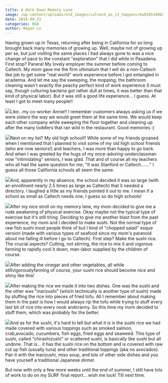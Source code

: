```yaml
---
title: A Walk Down Memory Lane
image: /wp-content/uploads/old_images/caltech_as_it_happens/6a0105349b8251970b0133f475e745970b.jpg
date: 2010-09-23
categories: 668
author: Megan Lo
---
```



Having grown up in Texas, returning after being in California for so long brought back many memories of growing up. Well, maybe not of growing up per se, but just visiting the same places I had always gone to was a nice change of pace to the constant "exploration" that I did while in Pasadena. First stop?
Panera! My lovely employer the summer before coming to Caltech. My mom gave me the firm ultimatum that I will do a non-Caltech like job to get some "real world" work experience before I got entangled in academia. And let me say the sweeping, the mopping, the bathroom cleaning wasn't exactly the peachy perfect kind of work experience (I must say, though culturing bacteria got rather dull at times, it was better than that kind of physical labor). But it was still a good life experience... I guess. At least I got to meet many people!!

![](/old_images/caltech_as_it_happens/6a0105349b8251970b01348795edde970c.jpg)Like...my co-worker Annie!! I remember customers always asking us if we were sisters the way we would greet them at the same time. We would keep each other company while sweeping the floor together and cleaning up after the many toddlers that ran wild in the restaurant. Good memories :)

![](/old_images/caltech_as_it_happens/6a0105349b8251970b01348795f982970c.jpg)Next on my list? My old high school!! While some of my friends groaned when I mentioned that I planned to visit some of my old high school friends (who are now seniors!) and teachers, I was more than happy to go back. And when I was greeted by the hugs of my once-adoring-underclassman now "intimidating" seniors, I was glad. That and of course all my teachers who all had the same question for me, "It was Stanford or Caltech......." I guess all those California schools all seem the same.


![](/old_images/caltech_as_it_happens/6a0105349b8251970b0133f47609ac970b.jpg)And, apparently in my absence, the school decided it was so large (with an enrollment nearly 2.5 times as large as Caltech) that it needed a directory. I laughed a little as my friends pointed it out to me. I mean if a school as small as Caltech needs one, I guess so do high schools!

![](/old_images/caltech_as_it_happens/6a0105349b8251970b0133f4760e49970b.jpg)After my nice stroll on my memory lane, my mom decided to give me a rude awakening of physical exercise. Okay maybe not the typical type of exercise but it's still tiring. Deciding to give me another blast from the past experience, my mom and I decided to make sushi. Not the normal type of raw fish sushi most people think of but I kind of "chopped salad" esque version (made with various types of seafood since my mom's paranoid about me falling ill before I go to Caltech). First step? Make the sushi rice. The crucial aspects? Cutting, not stirring, the rice to mix it and vigorous fanning to rapidly cool it down, man-labor supplied by the children of course.


![](/old_images/caltech_as_it_happens/6a0105349b8251970b0133f47619bc970b.jpg)After adding the vinegar and other vegetables, all while stillvigorouslyfanning of course, your sushi rice should become nice and shiny like this!

![](/old_images/caltech_as_it_happens/6a0105349b8251970b013487961970970c.jpg)After making the rice we made it into two dishes. One was the sushi and the other was "inarizushi" (which technically is another type of sushi) made by stuffing the rice into pieces of fried tofu. All I remember about making them in the past is how I would always rip the tofu while trying to stuff every last bit of rice into every nook andcranny. So this time my mom decided to stuff them, which was probably for the better.


![](/old_images/caltech_as_it_happens/6a0105349b8251970b0133f4763943970b.jpg)And as for the sushi, it's hard to tell but what it is is the sushi rice we had made covered with various toppings such as smoked salmon, crab,avocado, cucumbers, fish eggs, fried eggs and seaweed. This type of sushi, called "chirashizushi" or scattered sushi, is basically like sushi but all undone. That is... it has the sushi rice on the bottom and is covered with raw cut up fish (usually tuna) and other traditional toppings (aka no avocados). Pair it with the inarizushi, miso soup, and lots of other side dishes and you have yourself a traditional Japanese dinner.

But now with only a few more weeks until the end of summer, I still have lots of work to do on my SURF final report... wish me luck! Till next time.

